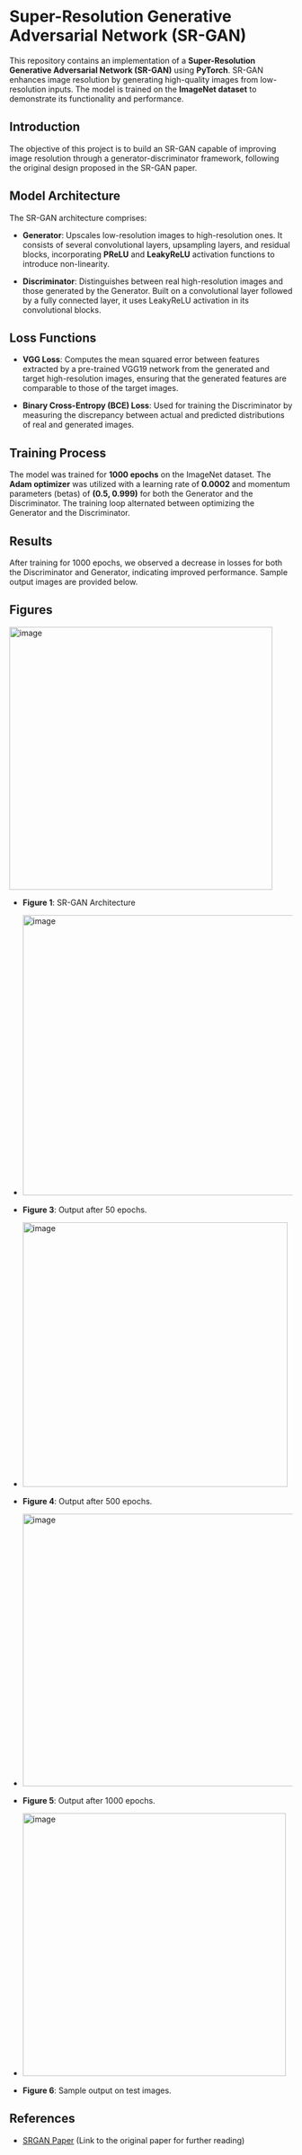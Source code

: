 # Super-Resolution Generative Adversarial Network (SR-GAN)

This repository contains an implementation of a **Super-Resolution Generative Adversarial Network (SR-GAN)** using **PyTorch**. SR-GAN enhances image resolution by generating high-quality images from low-resolution inputs. The model is trained on the **ImageNet dataset** to demonstrate its functionality and performance.


## Introduction

The objective of this project is to build an SR-GAN capable of improving image resolution through a generator-discriminator framework, following the original design proposed in the SR-GAN paper.

## Model Architecture

The SR-GAN architecture comprises:

- **Generator**: Upscales low-resolution images to high-resolution ones. It consists of several convolutional layers, upsampling layers, and residual blocks, incorporating **PReLU** and **LeakyReLU** activation functions to introduce non-linearity.

- **Discriminator**: Distinguishes between real high-resolution images and those generated by the Generator. Built on a convolutional layer followed by a fully connected layer, it uses LeakyReLU activation in its convolutional blocks.

## Loss Functions

- **VGG Loss**: Computes the mean squared error between features extracted by a pre-trained VGG19 network from the generated and target high-resolution images, ensuring that the generated features are comparable to those of the target images.

- **Binary Cross-Entropy (BCE) Loss**: Used for training the Discriminator by measuring the discrepancy between actual and predicted distributions of real and generated images.

## Training Process

The model was trained for **1000 epochs** on the ImageNet dataset. The **Adam optimizer** was utilized with a learning rate of **0.0002** and momentum parameters (betas) of **(0.5, 0.999)** for both the Generator and the Discriminator. The training loop alternated between optimizing the Generator and the Discriminator.

## Results

After training for 1000 epochs, we observed a decrease in losses for both the Discriminator and Generator, indicating improved performance. Sample output images are provided below.

## Figures
<img width="468" alt="image" src="https://github.com/user-attachments/assets/47e82499-00e0-4fa6-9424-1877d14979db">

- **Figure 1**: SR-GAN Architecture 
  
- <img width="499" alt="image" src="https://github.com/user-attachments/assets/8e9a3ee8-2d25-4ad6-87f7-45c562a54dfe">
- **Figure 3**: Output after 50 epochs.
  
- <img width="471" alt="image" src="https://github.com/user-attachments/assets/03a27bbc-7fcf-48ee-a017-0fa057248ced">
- **Figure 4**: Output after 500 epochs.
  
- <img width="485" alt="image" src="https://github.com/user-attachments/assets/8188d69e-9fff-44a8-860b-6811fcedc59e">
- **Figure 5**: Output after 1000 epochs.
  
- <img width="468" alt="image" src="https://github.com/user-attachments/assets/f82625e3-dbf9-4423-9cb6-a0cf5f5204fc">
- **Figure 6**: Sample output on test images.

## References

- [SRGAN Paper](https://arxiv.org/abs/1703.10524) (Link to the original paper for further reading)
